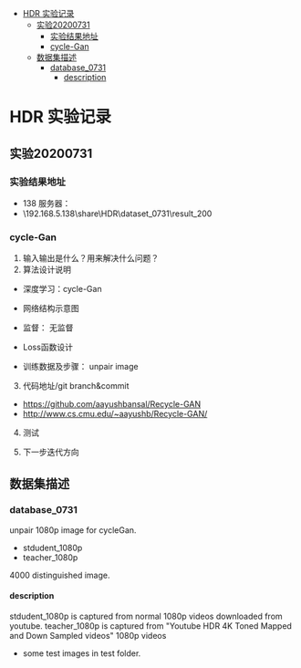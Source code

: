 - [HDR 实验记录](#hdr-实验记录)
    - [实验20200731](#实验20200731)
        - [实验结果地址](#实验结果地址)
        - [cycle-Gan](#cycle-gan)
    - [数据集描述](#数据集描述)
        - [database_0731](#database_0731)
            - [description](#description)

<!-- /TOC -->

# HDR 实验记录
## 实验20200731 
### 实验结果地址
* 138 服务器：
* \\192.168.5.138\share\HDR\dataset_0731\result_200
### cycle-Gan
1. 输入输出是什么？用来解决什么问题？
2. 算法设计说明
* 深度学习：cycle-Gan
    
* 网络结构示意图
* 监督： 无监督
* Loss函数设计
* 训练数据及步骤： unpair image
3. 代码地址/git branch&commit
* https://github.com/aayushbansal/Recycle-GAN
* http://www.cs.cmu.edu/~aayushb/Recycle-GAN/
4. 测试

5. 下一步迭代方向





## 数据集描述
### database_0731

unpair 1080p image for cycleGan.

* stdudent_1080p
* teacher_1080p

4000 distinguished image.

#### description
stdudent_1080p is captured from normal 1080p videos downloaded from youtube.
teacher_1080p is captured from "Youtube HDR 4K  Toned Mapped and Down Sampled videos" 1080p videos 
* some test images in test folder.

